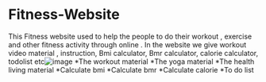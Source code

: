 # Fitness-Website
This Fitness website used to help the people to   do their workout , exercise and other fitness activity through  online . In the website we give workout video material , instruction, Bmi calculator, Bmr calculator, calorie calculator, todolist etc![image](https://user-images.githubusercontent.com/108066641/180435085-82394d8f-6e3c-41e9-b6e7-86eac6a981ef.png)
*The workout material
*The yoga material
*The health living material
*Calculate bmi
*Calculate bmr
*Calculate calorie
*To do list


